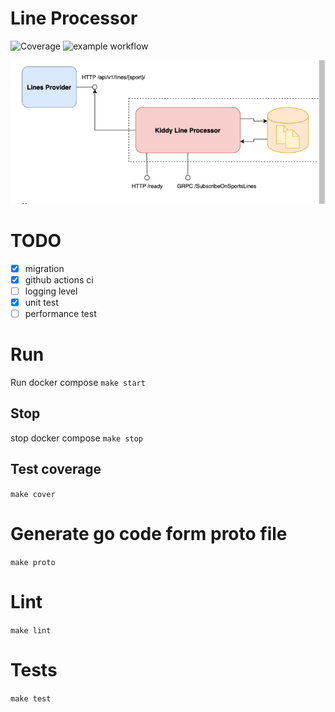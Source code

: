 # Line Processor
![Coverage](https://img.shields.io/badge/Coverage-98.6%25-brightgreen)
![example workflow](https://github.com/col3name/kiddy-sport-line/actions/workflows/prod.yml/badge.svg)

![architecture](docs/img/arch.png "Architecture")

# TODO
- [x] migration
- [x] github actions ci
- [ ] logging level
- [x] unit test 
- [ ] performance test

# Run
Run docker compose
`make start`

## Stop
stop docker compose
`make stop`

## Test coverage
`make cover`
# Generate go code form proto file
`make proto`
# Lint
`make lint`

# Tests 
`make test`

